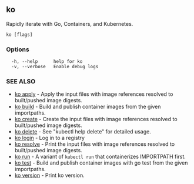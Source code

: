 ## ko

Rapidly iterate with Go, Containers, and Kubernetes.

```
ko [flags]
```

### Options

```
  -h, --help      help for ko
  -v, --verbose   Enable debug logs
```

### SEE ALSO

* [ko apply](ko_apply.md)	 - Apply the input files with image references resolved to built/pushed image digests.
* [ko build](ko_build.md)	 - Build and publish container images from the given importpaths.
* [ko create](ko_create.md)	 - Create the input files with image references resolved to built/pushed image digests.
* [ko delete](ko_delete.md)	 - See "kubectl help delete" for detailed usage.
* [ko login](ko_login.md)	 - Log in to a registry
* [ko resolve](ko_resolve.md)	 - Print the input files with image references resolved to built/pushed image digests.
* [ko run](ko_run.md)	 - A variant of `kubectl run` that containerizes IMPORTPATH first.
* [ko test](ko_test.md)	 - Build and publish container images with go test from the given importpaths.
* [ko version](ko_version.md)	 - Print ko version.

